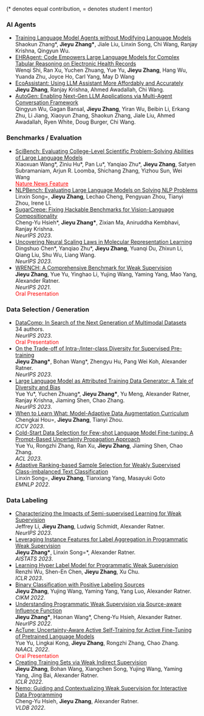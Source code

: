(\* denotes equal contribution, = denotes student I mentor)
### AI Agents
- [Training Language Model Agents without Modifying Language Models](https://arxiv.org/abs/2402.11359)
<br>Shaokun Zhang\*, **Jieyu Zhang\***, Jiale Liu, Linxin Song, Chi Wang, Ranjay Krishna, Qingyun Wu.
- [EHRAgent: Code Empowers Large Language Models for Complex Tabular Reasoning on Electronic Health Records](https://arxiv.org/abs/2401.07128)
<br>Wenqi Shi, Ran Xu, Yuchen Zhuang, Yue Yu, **Jieyu Zhang**, Hang Wu, Yuanda Zhu, Joyce Ho, Carl Yang, May D Wang
- [EcoAssistant: Using LLM Assistant More Affordably and Accurately](https://arxiv.org/abs/2310.03046)
<br>**Jieyu Zhang**, Ranjay Krishna, Ahmed Awadallah, Chi Wang.
- [AutoGen: Enabling Next-Gen LLM Applications via Multi-Agent Conversation Framework](https://arxiv.org/abs/2308.08155)
<br>Qingyun Wu, Gagan Bansal, **Jieyu Zhang**, Yiran Wu, Beibin Li, Erkang Zhu, Li Jiang, Xiaoyun Zhang, Shaokun Zhang, Jiale Liu, Ahmed Awadallah, Ryen White, Doug Burger, Chi Wang.


### Benchmarks / Evaluation
- [SciBench: Evaluating College-Level Scientific Problem-Solving Abilities of Large Language Models](https://arxiv.org/abs/2307.10635)
<br>Xiaoxuan Wang\*, Ziniu Hu\*, Pan Lu\*, Yanqiao Zhu\*, **Jieyu Zhang**, Satyen Subramaniam, Arjun R. Loomba, Shichang Zhang, Yizhou Sun, Wei Wang
<br><a href="https://www.nature.com/articles/d41586-023-03507-3" style="color: red; text-decoration: underline">Nature News Feature</a>
- [NLPBench: Evaluating Large Language Models on Solving NLP Problems](http://arxiv.org/abs/2309.15630)
  <br>Linxin Song=, **Jieyu Zhang**, Lechao Cheng, Pengyuan Zhou, Tianyi Zhou, Irene LI.
- [SugarCrepe: Fixing Hackable Benchmarks for Vision-Language Compositionality](https://arxiv.org/abs/2306.14610)
<br>Cheng-Yu Hsieh\*, **Jieyu Zhang\***, Zixian Ma, Aniruddha Kembhavi, Ranjay Krishna.
<br>*NeurIPS 2023*.
- [Uncovering Neural Scaling Laws in Molecular Representation Learning](http://arxiv.org/abs/2309.15123)
<br>Dingshuo Chen\*, Yanqiao Zhu\*, **Jieyu Zhang**, Yuanqi Du, Zhixun Li, Qiang Liu, Shu Wu, Liang Wang.
<br>*NeurIPS 2023*.
- [WRENCH: A Comprehensive Benchmark for Weak Supervision](https://arxiv.org/abs/2109.11377)
<br>**Jieyu Zhang**, Yue Yu, Yinghao Li, Yujing Wang, Yaming Yang, Mao Yang, Alexander Ratner.
<br>*NeurIPS 2021*.
<br><font color=red>Oral Presentation</font>


### Data Selection / Generation
- [DataComp: In Search of the Next Generation of Multimodal Datasets](https://arxiv.org/abs/2304.14108)
<br>34 authors.
<br>*NeurIPS 2023*.
<br><font color=red>Oral Presentation</font>
- [On the Trade-off of Intra-/Inter-class Diversity for Supervised Pre-training](https://arxiv.org/abs/2305.12224)
<br>**Jieyu Zhang\***, Bohan Wang\*, Zhengyu Hu, Pang Wei Koh, Alexander Ratner.
<br>*NeurIPS 2023*.
- [Large Language Model as Attributed Training Data Generator: A Tale of Diversity and Bias](https://arxiv.org/abs/2306.15895)
<br>Yue Yu\*, Yuchen Zhuang\*, **Jieyu Zhang\***, Yu Meng, Alexander Ratner, Ranjay Krishna, Jiaming Shen, Chao Zhang.
<br>*NeurIPS 2023*.
- [When to Learn What: Model-Adaptive Data Augmentation Curriculum](https://arxiv.org/abs/2309.04747)
<br>Chengkai Hou=, **Jieyu Zhang**, Tianyi Zhou.
<br>*ICCV 2023*.
- [Cold-Start Data Selection for Few-shot Language Model Fine-tuning: A Prompt-Based Uncertainty Propagation Approach](https://aclanthology.org/2023.acl-long.141/)
<br>Yue Yu, Rongzhi Zhang, Ran Xu, **Jieyu Zhang**, Jiaming Shen, Chao Zhang.
<br>*ACL 2023*.
- [Adaptive Ranking-based Sample Selection for Weakly Supervised Class-imbalanced Text Classification](https://aclanthology.org/2022.findings-emnlp.119/)
<br>Linxin Song=, **Jieyu Zhang**, Tianxiang Yang, Masayuki Goto
<br>*EMNLP 2022*.


### Data Labeling
- [Characterizing the Impacts of Semi-supervised Learning for Weak Supervision]()
<br>Jeffrey Li, **Jieyu Zhang**, Ludwig Schmidt, Alexander Ratner.
<br>*NeurIPS 2023*.
- [Leveraging Instance Features for Label Aggregation in Programmatic Weak Supervision](https://arxiv.org/abs/2210.02724)
<br>**Jieyu Zhang\***, Linxin Song=\*, Alexander Ratner.
<br>*AISTATS 2023*.
- [Learning Hyper Label Model for Programmatic Weak Supervision](https://openreview.net/forum?id=aCQt_BrkSjC)
<br>Renzhi Wu, Shen-En Chen, **Jieyu Zhang**, Xu Chu.
<br>*ICLR 2023*.
- [Binary Classification with Positive Labeling Sources](https://dl.acm.org/doi/10.1145/3511808.3557552)
<br>**Jieyu Zhang**, Yujing Wang, Yaming Yang, Yang Luo, Alexander Ratner.
<br>*CIKM 2022*.
- [Understanding Programmatic Weak Supervision via Source-aware Influence Function](https://arxiv.org/abs/2205.12879)
<br>**Jieyu Zhang\***, Haonan Wang\*, Cheng-Yu Hsieh, Alexander Ratner.
<br>*NeurIPS 2022*.
- [AcTune: Uncertainty-Aware Active Self-Training for Active Fine-Tuning of Pretrained Language Models](https://aclanthology.org/2022.naacl-main.102/)
<br>Yue Yu, Lingkai Kong, **Jieyu Zhang**, Rongzhi Zhang, Chao Zhang.
<br>*NAACL 2022*.
<br><font color=red>Oral Presentation</font>
- [Creating Training Sets via Weak Indirect Supervision](https://arxiv.org/abs/2110.03484)
<br>**Jieyu Zhang**, Bohan Wang, Xiangchen Song, Yujing Wang, Yaming Yang, Jing Bai, Alexander Ratner.
<br>*ICLR 2022*.
- [Nemo: Guiding and Contextualizing Weak Supervision for Interactive Data Programming](https://arxiv.org/abs/2203.01382)
<br>Cheng-Yu Hsieh, **Jieyu Zhang**, Alexander Ratner.
<br>*VLDB 2022*.
